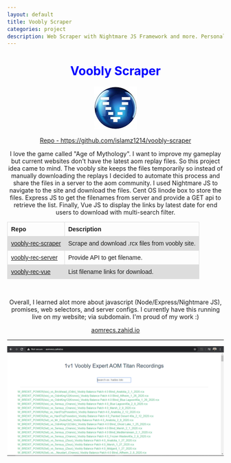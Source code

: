 ```yaml
---
layout: default
title: Voobly Scraper
categories: project
description: Web Scraper with Nightmare JS Framework and more. Personal project.
---
```


<style>
table {
  font-family: arial, sans-serif;
  border-collapse: collapse;
  width: 100%;
}

td, th {
  border: 1px solid #dddddd;
  text-align: left;
  padding: 8px;
}

tr:nth-child(even) {
  background-color: #dddddd;
}
</style>

<div class="project">
   <center>
      <h1 style="color:blue;">Voobly Scraper</h1>
      <img src="/assets/img/projects/voobly-scraper/project_voobly_card.png" />
      <p>
         <a href="https://github.com/islamz1214/voobly-scraper">Repo - https://github.com/islamz1214/voobly-scraper</a>
      </p>
      <p>
         I love the game called "Age of Mythology". I want to improve my gameplay but current websites don't have the latest aom replay files. So this project idea came to mind. The voobly site keeps the files temporarily so instead of manually downloading the replays I decided to automate this process and share the files in a server to the aom community. I used Nightmare JS to navigate to the site and download the files. Cent OS linode box to store the files.
         Express JS to get the filenames from server and provide a GET api to retrieve the list. Finally, Vue JS to display the links by latest date for end users to download with multi-search filter.
      </p>
      <table>
         <tr>
            <th>Repo</th>
            <th>Description</th>
         </tr>
         <tr>
            <td> <a href="https://github.com/islamz1214/voobly-rec-scraper ">voobly-rec-scraper </a></td>
            <td> Scrape and download .rcx files from voobly site.</td>
         </tr>
         <tr>
            <td><a href="https://github.com/islamz1214/voobly-rec-server ">voobly-rec-server </a></td>
            <td> Provide API to get filename.</td>
         </tr>
         <tr>
            <td><a href="https://github.com/islamz1214/voobly-rec-vue">voobly-rec-vue </a></td>
            <td> List filename links for download.</td>
         </tr>
      </table>
      <br>
      <p>
         Overall, I learned alot more about javascript (Node/Express/Nightmare JS), promises, web selectors, and server configs.
         I currently have this running live on my website; via subdomain. I'm proud of my work :)
      </p>
      <a href="http://aomrecs.zahid.io">aomrecs.zahid.io</a>
      <hr>
      <img class="img-responsive" src="/assets/img/projects/voobly-scraper/main_site.png" />
   </center>
</div>